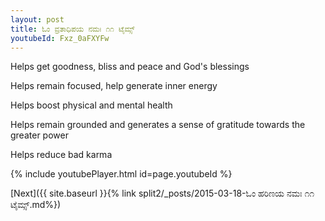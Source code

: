 ```yaml
---
layout: post
title: ಓಂ ವ್ರತಾಧಿಪಯ ನಮಃ ೧೧ ಟೈಮ್ಸ್
youtubeId: Fxz_0aFXYFw
---
```

 
 
Helps get goodness, bliss and peace and God's blessings
 
Helps remain focused, help generate inner energy 
 
Helps boost physical and mental health 
 
Helps remain grounded and generates a sense of gratitude towards the greater power 
 
Helps reduce bad karma
 
 
 
 


{% include youtubePlayer.html id=page.youtubeId %}
 
[Next]({{ site.baseurl }}{% link  split2/_posts/2015-03-18-ಓಂ ಹರಿಣಯ ನಮಃ ೧೧ ಟೈಮ್ಸ್.md%})
 
